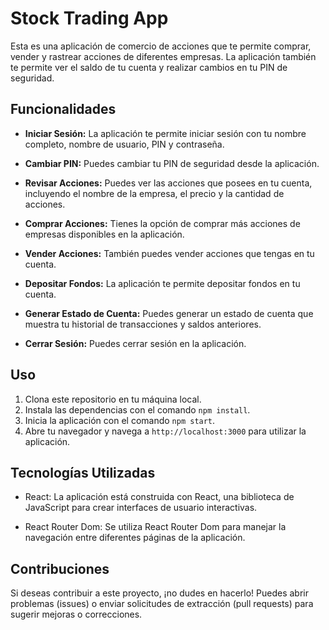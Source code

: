# Stock Trading App

Esta es una aplicación de comercio de acciones que te permite comprar, vender y rastrear acciones de diferentes empresas. La aplicación también te permite ver el saldo de tu cuenta y realizar cambios en tu PIN de seguridad.

## Funcionalidades

- **Iniciar Sesión:** La aplicación te permite iniciar sesión con tu nombre completo, nombre de usuario, PIN y contraseña.

- **Cambiar PIN:** Puedes cambiar tu PIN de seguridad desde la aplicación.

- **Revisar Acciones:** Puedes ver las acciones que posees en tu cuenta, incluyendo el nombre de la empresa, el precio y la cantidad de acciones.

- **Comprar Acciones:** Tienes la opción de comprar más acciones de empresas disponibles en la aplicación.

- **Vender Acciones:** También puedes vender acciones que tengas en tu cuenta.

- **Depositar Fondos:** La aplicación te permite depositar fondos en tu cuenta.

- **Generar Estado de Cuenta:** Puedes generar un estado de cuenta que muestra tu historial de transacciones y saldos anteriores.

- **Cerrar Sesión:** Puedes cerrar sesión en la aplicación.

## Uso

1. Clona este repositorio en tu máquina local.
2. Instala las dependencias con el comando `npm install`.
3. Inicia la aplicación con el comando `npm start`.
4. Abre tu navegador y navega a `http://localhost:3000` para utilizar la aplicación.

## Tecnologías Utilizadas

- React: La aplicación está construida con React, una biblioteca de JavaScript para crear interfaces de usuario interactivas.

- React Router Dom: Se utiliza React Router Dom para manejar la navegación entre diferentes páginas de la aplicación.

## Contribuciones

Si deseas contribuir a este proyecto, ¡no dudes en hacerlo! Puedes abrir problemas (issues) o enviar solicitudes de extracción (pull requests) para sugerir mejoras o correcciones.
